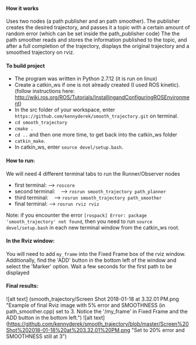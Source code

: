 #### How it works
Uses two nodes (a path publisher and an path smoother).
The publisher creates the desired trajectory, and passes it a topic with a certain amount of random error
(which can be set inside the path_publisher code)
The the path smoother reads and stores the information published to the topic, and after a full completion of the
trajectory, displays the original trajectory and a smoothed trajectory on rviz.


#### To build project
- The program was written in Python 2.7.12 (it is run on linux)
- Create a catkin_ws if one is not already created (I used ROS kinetic).
 (follow instructions here: http://wiki.ros.org/ROS/Tutorials/InstallingandConfiguringROSEnvironment)
- In the src folder of your workspace, enter `https://github.com/kennyderek/smooth_trajectory.git` on terminal.
- `cd smooth_trajectory`
- `cmake .`
- `cd ..` and then one more time, to get back into the catkin_ws folder
- `catkin_make`.
- In catkin_ws, enter `source devel/setup.bash`.

#### How to run:

We will need 4 different terminal tabs to run the Runner/Observer nodes
- first terminal:
    --> `roscore`
- second terminal:
    --> `rosrun smooth_trajectory path_planner`
- third terminal:
    --> `rosrun smooth_trajectory path_smoother`
- final terminal:
    --> `rosrun rviz rviz`

Note: if you encounter the error `[rospack] Error: package 'smooth_trajectory' not found`, then you need to run `source devel/setup.bash` in each new terminal window from the catkin_ws root.

#### In the Rviz window:
You will need to add `my_frame` into the Fixed Frame box of the rviz window. Additionally, find the 'ADD' button in the bottom left of the window and select the 'Marker' option. Wait a few seconds for the first path to be displayed

#### Final results:
![alt text] (smooth_trajectory/Screen Shot 2018-01-18 at 3.32.01 PM.png "Example of final Rviz image with 5% error and SMOOTHNESS (in path_smoother.cpp) set to 3. Notice the '/my_frame' in Fixed Frame and the ADD button in the bottom left.")
![alt text] (https://github.com/kennyderek/smooth_trajectory/blob/master/Screen%20Shot%202018-01-18%20at%203.32.01%20PM.png "Set to 20% error and SMOOTHNESS still at 3")


